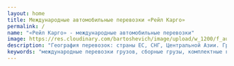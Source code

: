 ```yaml
---
layout: home
title: Международные автомобильные перевозки «Рейл Карго»
permalink: /
name: "«Рейл Карго» - международные автомобильные перевозки"
image: https://res.cloudinary.com/bartoshevich/image/upload/w_1200/f_auto,q_auto/v1634735986/rcargo/s.jpg
description: "География перевозок: страны ЕС, СНГ, Центральной Азии. Грузы: сборные, комплектные, крупногабаритные, опасные (ADR), морские контейнеры, небольшие партии грузов отдельным малотон­нажным транспортом."
keywords: "международные перевозки грузов, сборные грузы, комплектные грузы, крупногабаритные грузы, опасные грузы, морские контейнеры" 
---
```

